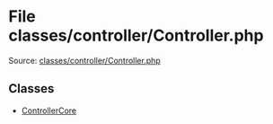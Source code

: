 File classes/controller/Controller.php
=========

Source: [classes/controller/Controller.php](https://github.com/PrestaShop/PrestaShop/blob/1.5.0.15/classes/controller/Controller.php)


Classes
-------

* [ControllerCore](class.ControllerCore.md)

